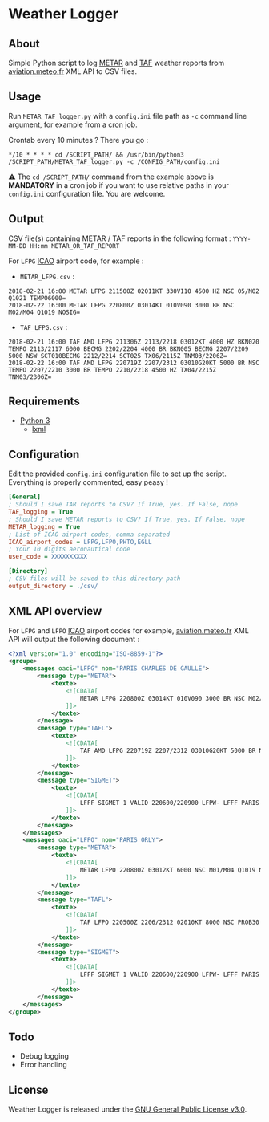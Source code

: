 # Weather Logger

## About
Simple Python script to log [METAR](https://en.wikipedia.org/wiki/METAR) and [TAF](https://en.wikipedia.org/wiki/Terminal_aerodrome_forecast) weather reports from [aviation.meteo.fr](https://aviation.meteo.fr) XML API to CSV files.

## Usage
Run `METAR_TAF_logger.py` with a `config.ini` file path as `-c` command line argument, for example from a [cron](https://en.wikipedia.org/wiki/Cron) job.  

Crontab every 10 minutes ? There you go :
```
*/10 * * * * cd /SCRIPT_PATH/ && /usr/bin/python3 /SCRIPT_PATH/METAR_TAF_logger.py -c /CONFIG_PATH/config.ini
```
:warning: The `cd /SCRIPT_PATH/` command from the example above is **MANDATORY** in a cron job if you want to use relative paths in your `config.ini` configuration file. You are welcome.

## Output
CSV file(s) containing METAR / TAF reports in the following format : `YYYY-MM-DD HH:mm METAR_OR_TAF_REPORT`  
  
For `LFPG` [ICAO](https://en.wikipedia.org/wiki/ICAO_airport_code) airport code, for example :
- `METAR_LFPG.csv` :
```
2018-02-21 16:00 METAR LFPG 211500Z 02011KT 330V110 4500 HZ NSC 05/M02 Q1021 TEMPO6000=
2018-02-22 16:00 METAR LFPG 220800Z 03014KT 010V090 3000 BR NSC M02/M04 Q1019 NOSIG=
```
- `TAF_LFPG.csv` :
```
2018-02-21 16:00 TAF AMD LFPG 211306Z 2113/2218 03012KT 4000 HZ BKN020 TEMPO 2113/2117 6000 BECMG 2202/2204 4000 BR BKN005 BECMG 2207/2209 5000 NSW SCT010BECMG 2212/2214 SCT025 TX06/2115Z TNM03/2206Z=
2018-02-22 16:00 TAF AMD LFPG 220719Z 2207/2312 03010G20KT 5000 BR NSC TEMPO 2207/2210 3000 BR TEMPO 2210/2218 4500 HZ TX04/2215Z TNM03/2306Z=
```

## Requirements
- [Python 3](https://www.python.org/)
  - [lxml](http://lxml.de/)

## Configuration
Edit the provided `config.ini` configuration file to set up the script. Everything is properly commented, easy peasy !

```ini
[General]
; Should I save TAR reports to CSV? If True, yes. If False, nope
TAF_logging = True
; Should I save METAR reports to CSV? If True, yes. If False, nope
METAR_logging = True
; List of ICAO airport codes, comma separated
ICAO_airport_codes = LFPG,LFPO,PHTO,EGLL
; Your 10 digits aeronautical code
user_code = XXXXXXXXXX

[Directory]
; CSV files will be saved to this directory path
output_directory = ./csv/
```

## XML API overview
For `LFPG` and `LFPO` [ICAO](https://en.wikipedia.org/wiki/ICAO_airport_code) airport codes for example, [aviation.meteo.fr](https://aviation.meteo.fr) XML API will output the following document :

```xml
<?xml version="1.0" encoding="ISO-8859-1"?>
<groupe>
	<messages oaci="LFPG" nom="PARIS CHARLES DE GAULLE">
		<message type="METAR">
			<texte>
				<![CDATA[
					METAR LFPG 220800Z 03014KT 010V090 3000 BR NSC M02/M04 Q1019 NOSIG=
				]]>
			</texte>
		</message>
		<message type="TAFL">
			<texte>
				<![CDATA[
					TAF AMD LFPG 220719Z 2207/2312 03010G20KT 5000 BR NSC TEMPO 2207/2210 3000 BR TEMPO 2210/2218 4500 HZ TX04/2215Z TNM03/2306Z=
				]]>
			</texte>
		</message>
		<message type="SIGMET">
			<texte>
				<![CDATA[
					LFFF SIGMET 1 VALID 220600/220900 LFPW- LFFF PARIS FIR/UIR SEV TURB FCST WI N4815 E00515 - N4730 E00415 - N4630 E00445 - N4630 E00300 - N4700 E00215 - N4815 E00500 - N4815 E00515 FL170/250 MOV SW 25KT NC=
				]]>
			</texte>
		</message>
	</messages>
	<messages oaci="LFPO" nom="PARIS ORLY">
		<message type="METAR">
			<texte>
				<![CDATA[
					METAR LFPO 220800Z 03012KT 6000 NSC M01/M04 Q1019 NOSIG=
				]]>
			</texte>
		</message>
		<message type="TAFL">
			<texte>
				<![CDATA[
					TAF LFPO 220500Z 2206/2312 02010KT 8000 NSC PROB30 TEMPO 2206/2209 3000 BR SCT008 TEMPO 2211/2224 CAVOK=
				]]>
			</texte>
		</message>
		<message type="SIGMET">
			<texte>
				<![CDATA[
					LFFF SIGMET 1 VALID 220600/220900 LFPW- LFFF PARIS FIR/UIR SEV TURB FCST WI N4815 E00515 - N4730 E00415 - N4630 E00445 - N4630 E00300 - N4700 E00215 - N4815 E00500 - N4815 E00515 FL170/250 MOV SW 25KT NC=
				]]>
			</texte>
		</message>
	</messages>
</groupe>
```

## Todo
- Debug logging
- Error handling

## License
Weather Logger is released under the [GNU General Public License v3.0](https://www.gnu.org/licenses/gpl-3.0.fr.html).
